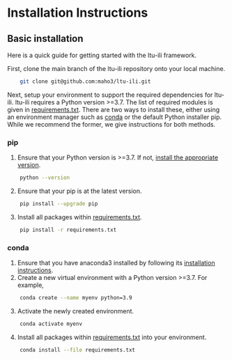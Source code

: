 # Installation Instructions


## Basic installation

Here is a quick guide for getting started with the ltu-ili framework.

First, clone the main branch of the ltu-ili repository onto your local machine.
```bash
    git clone git@github.com:maho3/ltu-ili.git
```
Next, setup your environment to support the required dependencies for ltu-ili. ltu-ili requires a Python version >=3.7. The list of required modules is given in [requirements.txt](requirements.txt). There are two ways to install these, either using an environment manager such as [conda](https://docs.anaconda.com/) or the default Python installer pip. While we recommend the former, we give instructions for both methods.
### pip
1. Ensure that your Python version is >=3.7. If not, [install the appropriate version](https://www.python.org/downloads/).
```bash
    python --version
```
2. Ensure that your pip is at the latest version.
```bash
    pip install --upgrade pip
```
3. Install all packages within [requirements.txt](requirements.txt).
```bash
    pip install -r requirements.txt
```

### conda
1. Ensure that you have anaconda3 installed by following its [installation instructions](https://docs.anaconda.com/anaconda/install/index.html).
2. Create a new virtual environment with a Python version >=3.7. For example,
```bash
    conda create --name myenv python=3.9
```
3. Activate the newly created environment.
```bash
    conda activate myenv
```
4. Install all packages within [requirements.txt](requirements.txt) into your environment.
```bash
    conda install --file requirements.txt
```
